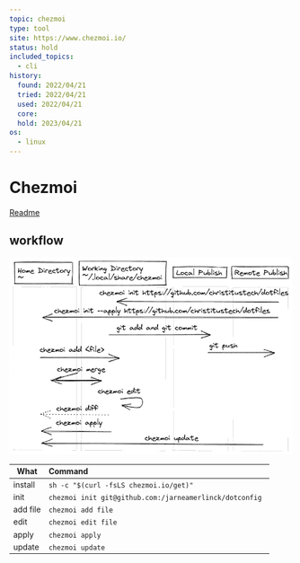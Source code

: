 ```yaml
---
topic: chezmoi
type: tool
site: https://www.chezmoi.io/
status: hold
included_topics:
  - cli
history:
  found: 2022/04/21
  tried: 2022/04/21
  used: 2022/04/21
  core:
  hold: 2023/04/21
os:
  - linux
---
```



# Chezmoi
[Readme](../README.md)
## workflow
![I²C working](../Images/chezmoi_workflow.png)

| What     | Command                                                      |
| -------- | :----------------------------------------------------------- |
| install  | ```sh -c "$(curl -fsLS chezmoi.io/get)"   ```                |
| init     | ```chezmoi init git@github.com:/jarneamerlinck/dotconfig ``` |
| add file | ```chezmoi add file```                                    |
| edit     | ```chezmoi edit file```                                   |
| apply    | ```chezmoi apply```                                       |
| update   | ```chezmoi update```                                      |